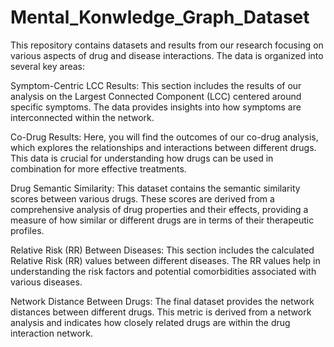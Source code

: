 # Mental_Konwledge_Graph_Dataset
This repository contains datasets and results from our research focusing on various aspects of drug and disease interactions. The data is organized into several key areas:

Symptom-Centric LCC Results: This section includes the results of our analysis on the Largest Connected Component (LCC) centered around specific symptoms. The data provides insights into how symptoms are interconnected within the network.

Co-Drug Results: Here, you will find the outcomes of our co-drug analysis, which explores the relationships and interactions between different drugs. This data is crucial for understanding how drugs can be used in combination for more effective treatments.

Drug Semantic Similarity: This dataset contains the semantic similarity scores between various drugs. These scores are derived from a comprehensive analysis of drug properties and their effects, providing a measure of how similar or different drugs are in terms of their therapeutic profiles.

Relative Risk (RR) Between Diseases: This section includes the calculated Relative Risk (RR) values between different diseases. The RR values help in understanding the risk factors and potential comorbidities associated with various diseases.

Network Distance Between Drugs: The final dataset provides the network distances between different drugs. This metric is derived from a network analysis and indicates how closely related drugs are within the drug interaction network.
